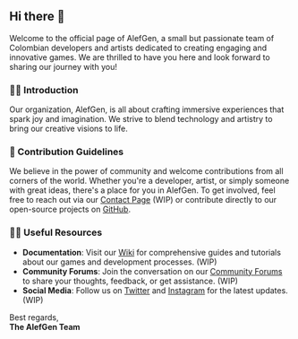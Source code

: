 ## Hi there 👋

Welcome to the official page of AlefGen, a small but passionate team of Colombian developers and artists dedicated to creating engaging and innovative games. We are thrilled to have you here and look forward to sharing our journey with you!

### 🙋‍♀️ Introduction
Our organization, AlefGen, is all about crafting immersive experiences that spark joy and imagination. We strive to blend technology and artistry to bring our creative visions to life. 

### 🌈 Contribution Guidelines
We believe in the power of community and welcome contributions from all corners of the world. Whether you're a developer, artist, or simply someone with great ideas, there's a place for you in AlefGen. To get involved, feel free to reach out via our [Contact Page](#) (WIP) or contribute directly to our open-source projects on [GitHub](#).

### 👩‍💻 Useful Resources
- **Documentation**: Visit our [Wiki](#) for comprehensive guides and tutorials about our games and development processes. (WIP)
- **Community Forums**: Join the conversation on our [Community Forums](#) to share your thoughts, feedback, or get assistance. (WIP)
- **Social Media**: Follow us on [Twitter](#) and [Instagram](#) for the latest updates. (WIP)

Best regards,  
**The AlefGen Team**
